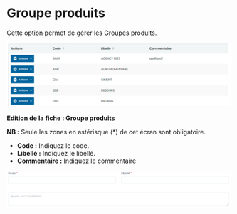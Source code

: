 # Groupe produits



Cette option permet de gérer les Groupes produits.

![](../../../.gitbook/assets/groupeProduit1.PNG)

**Edition de la fiche : Groupe produits**

**NB :** Seule les zones en astérisque (\*) de cet écran sont obligatoire.

* **Code :** Indiquez le code.
* **Libellé :** Indiquez le libellé.
* **Commentaire :** Indiquez le commentaire

![](../../../.gitbook/assets/groupeProduit2.PNG)
